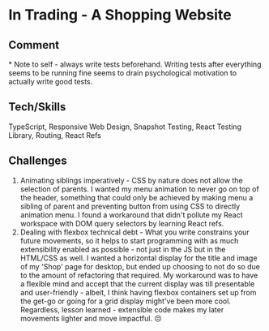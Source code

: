 # In Trading - A Shopping Website 

## Comment 

\* Note to self - always write tests beforehand. Writing tests after everything seems to be running fine seems to drain psychological motivation to actually write good tests. 

## Tech/Skills

TypeScript, Responsive Web Design, Snapshot Testing, React Testing Library, Routing, React Refs

## Challenges 

1. Animating siblings imperatively - CSS by nature does not allow the selection of parents. I wanted my menu animation to never go on top of the header, something that could only be achieved by making menu a sibling of parent and preventing button from using CSS to directly animation menu. I found a workaround that didn't pollute my React workspace with DOM query selectors by learning React refs. 
2. Dealing with flexbox technical debt - What you write constrains your future movements, so it helps to start programming with as much extensibility enabled as possible - not just in the JS but in the HTML/CSS as well. I wanted a horizontal display for the title and image of my 'Shop' page for desktop, but ended up choosing to not do so due to the amount of refactoring that required. My workaround was to have a flexible mind and accept that the current display was till presentable and user-friendly - albeit, I think having flexbox containers set up from the get-go or going for a grid display might've been more cool. Regardless, lesson learned - extensible code makes my later movements lighter and move impactful. 
:persevere:
